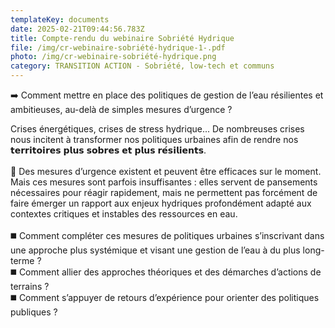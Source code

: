 ```yaml
---
templateKey: documents
date: 2025-02-21T09:44:56.783Z
title: Compte-rendu du webinaire Sobriété Hydrique
file: /img/cr-webinaire-sobriété-hydrique-1-.pdf
photo: /img/cr-webinaire-sobriété-hydrique.png
category: TRANSITION ACTION - Sobriété, low-tech et communs
---
```

<!--StartFragment-->

➡️ Comment mettre en place des politiques de gestion de l’eau résilientes et ambitieuses, au-delà de simples mesures d’urgence ?

<!--EndFragment--><!--StartFragment-->

Crises énergétiques, crises de stress hydrique... De nombreuses crises nous incitent à transformer nos politiques urbaines afin de rendre nos 𝘁𝗲𝗿𝗿𝗶𝘁𝗼𝗶𝗿𝗲𝘀 𝗽𝗹𝘂𝘀 𝘀𝗼𝗯𝗿𝗲𝘀 𝗲𝘁 𝗽𝗹𝘂𝘀 𝗿𝗲́𝘀𝗶𝗹𝗶𝗲𝗻𝘁𝘀.\
\
🚨 Des mesures d’urgence existent et peuvent être efficaces sur le moment. Mais ces mesures sont parfois insuffisantes : elles servent de pansements nécessaires pour réagir rapidement, mais ne permettent pas forcément de faire émerger un rapport aux enjeux hydriques profondément adapté aux contextes critiques et instables des ressources en eau.\
\
◼️ Comment compléter ces mesures de politiques urbaines s’inscrivant dans une approche plus systémique et visant une gestion de l’eau à du plus long-terme ?\
◼️ Comment allier des approches théoriques et des démarches d’actions de terrains ?\
◼️ Comment s’appuyer de retours d’expérience pour orienter des politiques publiques ?

<!--EndFragment-->